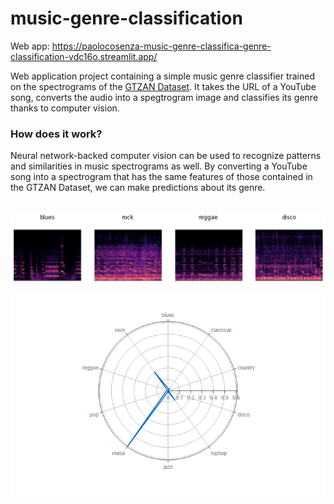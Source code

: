 # music-genre-classification

Web app: https://paolocosenza-music-genre-classifica-genre-classification-vdc16o.streamlit.app/

Web application project containing a simple music genre classifier trained on the spectrograms of the <a href=https://www.kaggle.com/datasets/andradaolteanu/gtzan-dataset-music-genre-classification> GTZAN Dataset</a>. It takes the URL of a YouTube song, converts the audio into a spegtrogram image and classifies its genre thanks to computer vision.

<h3>How does it work?</h3>
Neural network-backed computer vision can be used to recognize patterns and similarities in music spectrograms as well.
By converting a YouTube song into a spectrogram that has the same features of those contained in the GTZAN Dataset, we can make predictions about its genre.
<br />
<br />

![genres](images/genres.png)

![radar](images/radar.png)
